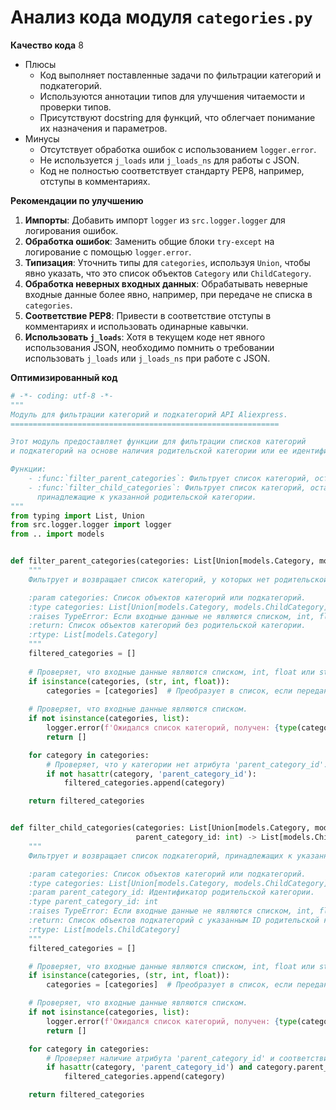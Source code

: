 # Анализ кода модуля `categories.py`

**Качество кода**
8
- Плюсы
    - Код выполняет поставленные задачи по фильтрации категорий и подкатегорий.
    - Используются аннотации типов для улучшения читаемости и проверки типов.
    - Присутствуют docstring для функций, что облегчает понимание их назначения и параметров.
- Минусы
    - Отсутствует обработка ошибок с использованием `logger.error`.
    - Не используется `j_loads` или `j_loads_ns` для работы с JSON.
    - Код не полностью соответствует стандарту PEP8, например, отступы в комментариях.

**Рекомендации по улучшению**

1.  **Импорты**: Добавить импорт `logger` из `src.logger.logger` для логирования ошибок.
2.  **Обработка ошибок**: Заменить общие блоки `try-except` на логирование с помощью `logger.error`.
3.  **Типизация**: Уточнить типы для `categories`, используя `Union`, чтобы явно указать, что это список объектов `Category` или `ChildCategory`.
4.  **Обработка неверных входных данных**: Обрабатывать неверные входные данные более явно, например, при передаче не списка в `categories`.
5.  **Соответствие PEP8**: Привести в соответствие отступы в комментариях и использовать одинарные кавычки.
6.  **Использовать `j_loads`**: Хотя в текущем коде нет явного использования JSON, необходимо помнить о требовании использовать `j_loads` или `j_loads_ns` при работе с JSON.

**Оптимизированный код**

```python
# -*- coding: utf-8 -*-
"""
Модуль для фильтрации категорий и подкатегорий API Aliexpress.
============================================================

Этот модуль предоставляет функции для фильтрации списков категорий
и подкатегорий на основе наличия родительской категории или ее идентификатора.

Функции:
    - :func:`filter_parent_categories`: Фильтрует список категорий, оставляя только те, у которых нет родительской категории.
    - :func:`filter_child_categories`: Фильтрует список категорий, оставляя только подкатегории,
      принадлежащие к указанной родительской категории.
"""
from typing import List, Union
from src.logger.logger import logger
from .. import models


def filter_parent_categories(categories: List[Union[models.Category, models.ChildCategory]]) -> List[models.Category]:
    """
    Фильтрует и возвращает список категорий, у которых нет родительской категории.

    :param categories: Список объектов категорий или подкатегорий.
    :type categories: List[Union[models.Category, models.ChildCategory]]
    :raises TypeError: Если входные данные не являются списком, int, float или str.
    :return: Список объектов категорий без родительской категории.
    :rtype: List[models.Category]
    """
    filtered_categories = []
    
    # Проверяет, что входные данные являются списком, int, float или str.
    if isinstance(categories, (str, int, float)):
        categories = [categories]  # Преобразует в список, если передано единичное значение.
    
    # Проверяет, что входные данные являются списком.
    if not isinstance(categories, list):
        logger.error(f'Ожидался список категорий, получен: {type(categories)}')
        return []

    for category in categories:
        # Проверяет, что у категории нет атрибута 'parent_category_id'.
        if not hasattr(category, 'parent_category_id'):
            filtered_categories.append(category)

    return filtered_categories


def filter_child_categories(categories: List[Union[models.Category, models.ChildCategory]],
                            parent_category_id: int) -> List[models.ChildCategory]:
    """
    Фильтрует и возвращает список подкатегорий, принадлежащих к указанной родительской категории.

    :param categories: Список объектов категорий или подкатегорий.
    :type categories: List[Union[models.Category, models.ChildCategory]]
    :param parent_category_id: Идентификатор родительской категории.
    :type parent_category_id: int
    :raises TypeError: Если входные данные не являются списком, int, float или str.
    :return: Список объектов подкатегорий с указанным ID родительской категории.
    :rtype: List[models.ChildCategory]
    """
    filtered_categories = []

    # Проверяет, что входные данные являются списком, int, float или str.
    if isinstance(categories, (str, int, float)):
        categories = [categories]  # Преобразует в список, если передано единичное значение.

    # Проверяет, что входные данные являются списком.
    if not isinstance(categories, list):
        logger.error(f'Ожидался список категорий, получен: {type(categories)}')
        return []

    for category in categories:
        # Проверяет наличие атрибута 'parent_category_id' и соответствие идентификатору.
        if hasattr(category, 'parent_category_id') and category.parent_category_id == parent_category_id:
            filtered_categories.append(category)

    return filtered_categories
```